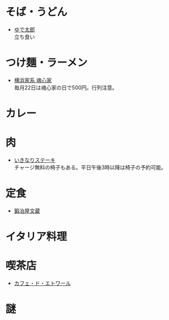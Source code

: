 # そば・うどん

+ [ゆで太郎](https://tabelog.com/tokyo/A1308/A130803/13006289/)  
立ち食い

# つけ麺・ラーメン

+ [横浜家系 魂心家](https://tabelog.com/tokyo/A1309/A130904/13164582/)  
毎月22日は魂心家の日で500円。行列注意。

# カレー

# 肉

+ [いきなりステーキ](http://ikinaristeak.com/shopinfo/ichigaya/)  
チャージ無料の椅子もある。平日午後3時以降は椅子の予約可能。

# 定食

+ [鍛冶屋文蔵](https://tabelog.com/tokyo/A1309/A130904/13129487/)  

# イタリア料理

# 喫茶店

+ [カフェ・ド・エトワール](https://tabelog.com/tokyo/A1309/A130904/13050599/)

# 謎

